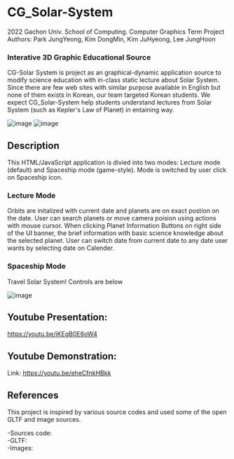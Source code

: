 # CG_Solar-System  

2022 Gachon Univ. School of Computing. Computer Graphics Term Project  
Authors: Park JungYeong, Kim DongMin, Kim JuHyeong, Lee JungHoon 

<h3>Interative 3D Graphic Educational Source </h3>

CG-Solar System is project as an graphical-dynamic application source to modify science education with in-class static lecture about Solar System.  Since there are few web sites with similar purpose available in English but none of them exists in Korean, our team targeted Korean students. We expect CG_Solar-System help students understand lectures from Solar System (such as Kepler's Law of Planet) in entaining way.

![image](https://user-images.githubusercontent.com/90828283/200187800-b7a74142-f9f8-4c94-9ee3-48f7229b59a2.png)
![image](https://user-images.githubusercontent.com/90828283/200187828-9732b076-d28a-468a-9fdf-c92b5e121a4a.png)

## Description

This HTML/JavaScript application is divied into two modes: Lecture mode (default) and Spaceship mode (game-style). Mode is switched by user click on Spaceship icon.  
<h3> Lecture Mode </h3>  
Orbits are initalized with current date and planets are on exact postion on the date. User can search planets or move camera poision using actions with mouse cursor. When clicking Planet Information Buttons on right side of the UI banner, the brief information with basic science knowledge about the selected planet. User can switch date from current date to any date user wants by selecting date on Calender.

<h3> Spaceship Mode </h3>

Travel Solar System! Controls are below  

![image](https://user-images.githubusercontent.com/90828283/200190484-32b95aea-9d58-402f-b32b-bca3ff693b9d.png)

## Youtube Presentation:
https://youtu.be/iKEgB0E6oW4

## Youtube Demonstration:  
Link: https://youtu.be/eheCfnkHBkk  

## References

This project is inspired by various source codes and used some of the open GLTF and image sources. 

-Sources code:  
-GLTF:  
-Images:  
